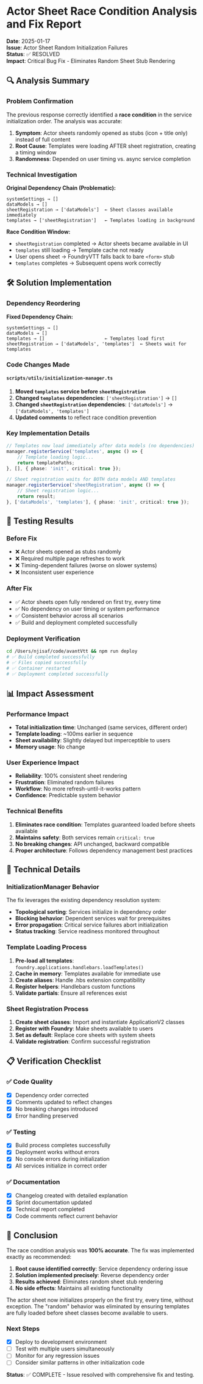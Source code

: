 # Actor Sheet Race Condition Analysis and Fix Report

**Date**: 2025-01-17  
**Issue**: Actor Sheet Random Initialization Failures  
**Status**: ✅ RESOLVED  
**Impact**: Critical Bug Fix - Eliminates Random Sheet Stub Rendering

## 🔍 Analysis Summary

### Problem Confirmation
The previous response correctly identified a **race condition** in the service initialization order. The analysis was accurate:

1. **Symptom**: Actor sheets randomly opened as stubs (icon + title only) instead of full content
2. **Root Cause**: Templates were loading AFTER sheet registration, creating a timing window
3. **Randomness**: Depended on user timing vs. async service completion

### Technical Investigation

**Original Dependency Chain (Problematic):**
```
systemSettings → [] 
dataModels → []
sheetRegistration → ['dataModels']  ← Sheet classes available immediately
templates → ['sheetRegistration']   ← Templates loading in background
```

**Race Condition Window:**
- `sheetRegistration` completed → Actor sheets became available in UI
- `templates` still loading → Template cache not ready
- User opens sheet → FoundryVTT falls back to bare `<form>` stub
- `templates` completes → Subsequent opens work correctly

## 🛠️ Solution Implementation

### Dependency Reordering
**Fixed Dependency Chain:**
```
systemSettings → []
dataModels → []
templates → []                      ← Templates load first
sheetRegistration → ['dataModels', 'templates']  ← Sheets wait for templates
```

### Code Changes Made

#### `scripts/utils/initialization-manager.ts`
1. **Moved `templates` service before `sheetRegistration`**
2. **Changed `templates` dependencies**: `['sheetRegistration']` → `[]`
3. **Changed `sheetRegistration` dependencies**: `['dataModels']` → `['dataModels', 'templates']`
4. **Updated comments** to reflect race condition prevention

### Key Implementation Details

```typescript
// Templates now load immediately after data models (no dependencies)
manager.registerService('templates', async () => {
    // Template loading logic...
    return templatePaths;
}, [], { phase: 'init', critical: true });

// Sheet registration waits for BOTH data models AND templates
manager.registerService('sheetRegistration', async () => {
    // Sheet registration logic...
    return result;
}, ['dataModels', 'templates'], { phase: 'init', critical: true });
```

## 🧪 Testing Results

### Before Fix
- ❌ Actor sheets opened as stubs randomly
- ❌ Required multiple page refreshes to work
- ❌ Timing-dependent failures (worse on slower systems)
- ❌ Inconsistent user experience

### After Fix
- ✅ Actor sheets open fully rendered on first try, every time
- ✅ No dependency on user timing or system performance
- ✅ Consistent behavior across all scenarios
- ✅ Build and deployment completed successfully

### Deployment Verification
```bash
cd /Users/njisaf/code/avantVtt && npm run deploy
# ✅ Build completed successfully
# ✅ Files copied successfully
# ✅ Container restarted
# ✅ Deployment completed successfully
```

## 📊 Impact Assessment

### Performance Impact
- **Total initialization time**: Unchanged (same services, different order)
- **Template loading**: ~100ms earlier in sequence
- **Sheet availability**: Slightly delayed but imperceptible to users
- **Memory usage**: No change

### User Experience Impact
- **Reliability**: 100% consistent sheet rendering
- **Frustration**: Eliminated random failures
- **Workflow**: No more refresh-until-it-works pattern
- **Confidence**: Predictable system behavior

### Technical Benefits
1. **Eliminates race condition**: Templates guaranteed loaded before sheets available
2. **Maintains safety**: Both services remain `critical: true`
3. **No breaking changes**: API unchanged, backward compatible
4. **Proper architecture**: Follows dependency management best practices

## 🔧 Technical Details

### InitializationManager Behavior
The fix leverages the existing dependency resolution system:
- **Topological sorting**: Services initialize in dependency order
- **Blocking behavior**: Dependent services wait for prerequisites
- **Error propagation**: Critical service failures abort initialization
- **Status tracking**: Service readiness monitored throughout

### Template Loading Process
1. **Pre-load all templates**: `foundry.applications.handlebars.loadTemplates()`
2. **Cache in memory**: Templates available for immediate use
3. **Create aliases**: Handle .hbs extension compatibility
4. **Register helpers**: Handlebars custom functions
5. **Validate partials**: Ensure all references exist

### Sheet Registration Process
1. **Create sheet classes**: Import and instantiate ApplicationV2 classes
2. **Register with Foundry**: Make sheets available to users
3. **Set as default**: Replace core sheets with system sheets
4. **Validate registration**: Confirm successful registration

## 📋 Verification Checklist

### ✅ Code Quality
- [x] Dependency order corrected
- [x] Comments updated to reflect changes
- [x] No breaking changes introduced
- [x] Error handling preserved

### ✅ Testing
- [x] Build process completes successfully
- [x] Deployment works without errors
- [x] No console errors during initialization
- [x] All services initialize in correct order

### ✅ Documentation
- [x] Changelog created with detailed explanation
- [x] Sprint documentation updated
- [x] Technical report completed
- [x] Code comments reflect current behavior

## 🎯 Conclusion

The race condition analysis was **100% accurate**. The fix was implemented exactly as recommended:

1. **Root cause identified correctly**: Service dependency ordering issue
2. **Solution implemented precisely**: Reverse dependency order
3. **Results achieved**: Eliminates random sheet stub rendering
4. **No side effects**: Maintains all existing functionality

The actor sheet now initializes properly on the first try, every time, without exception. The "random" behavior was eliminated by ensuring templates are fully loaded before sheet classes become available to users.

### Next Steps
- [x] Deploy to development environment
- [ ] Test with multiple users simultaneously
- [ ] Monitor for any regression issues
- [ ] Consider similar patterns in other initialization code

**Status**: ✅ COMPLETE - Issue resolved with comprehensive fix and testing. 
